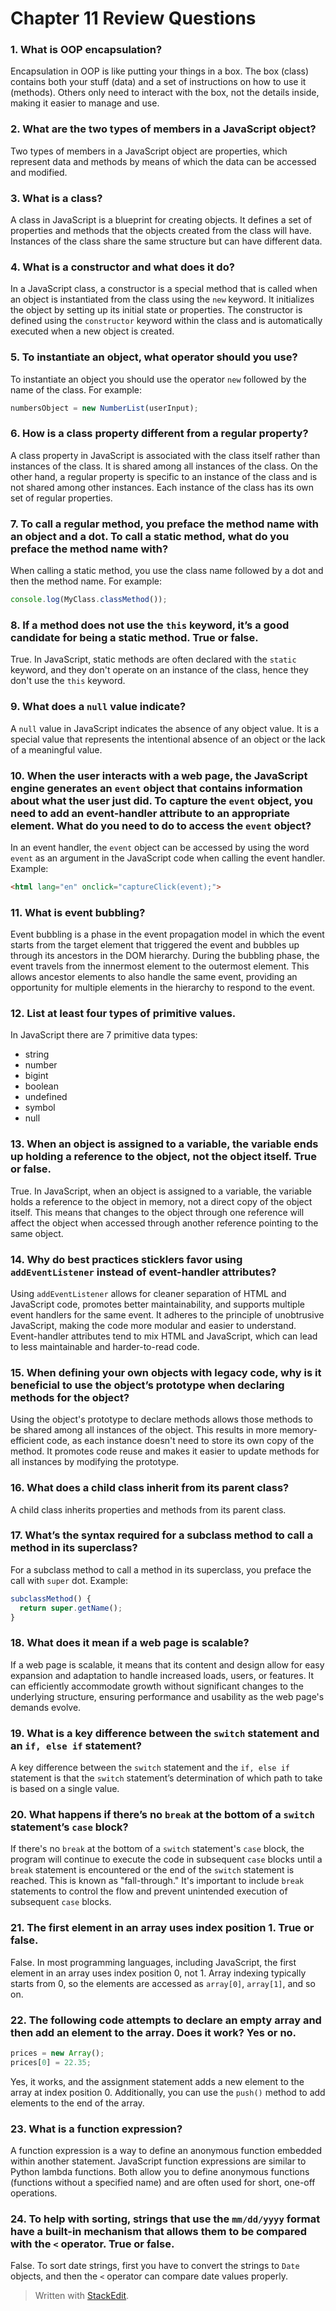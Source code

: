 ﻿# Chapter 11 Review Questions

### 1. What is OOP encapsulation?

Encapsulation in OOP is like putting your things in a box. The box (class) contains both your stuff (data) and a set of instructions on how to use it (methods). Others only need to interact with the box, not the details inside, making it easier to manage and use.

### 2. What are the two types of members in a JavaScript object?

Two types of members in a JavaScript object are properties, which represent data and methods by means of which the data can be accessed and modified.

### 3. What is a class?

A class in JavaScript is a blueprint for creating objects. It defines a set of properties and methods that the objects created from the class will have. Instances of the class share the same structure but can have different data.

### 4. What is a constructor and what does it do?

In a JavaScript class, a constructor is a special method that is called when an object is instantiated from the class using the `new` keyword. It initializes the object by setting up its initial state or properties. The constructor is defined using the `constructor` keyword within the class and is automatically executed when a new object is created.

### 5. To instantiate an object, what operator should you use?

To instantiate an object you should use the operator `new` followed by the name of the class. For example:

```javascript
numbersObject = new NumberList(userInput);
```

### 6. How is a class property different from a regular property?

A class property in JavaScript is associated with the class itself rather than instances of the class. It is shared among all instances of the class. On the other hand, a regular property is specific to an instance of the class and is not shared among other instances. Each instance of the class has its own set of regular properties.

### 7. To call a regular method, you preface the method name with an object and a dot. To call a static method, what do you preface the method name with?

When calling a static method, you use the class name followed by a dot and then the method name. For example:

```javascript
console.log(MyClass.classMethod());
```

### 8. If a method does not use the `this` keyword, it’s a good candidate for being a static method. True or false.

True. In JavaScript, static methods are often declared with the `static` keyword, and they don't operate on an instance of the class, hence they don't use the `this` keyword.

### 9. What does a `null` value indicate?

A `null` value in JavaScript indicates the absence of any object value. It is a special value that represents the intentional absence of an object or the lack of a meaningful value.

### 10. When the user interacts with a web page, the JavaScript engine generates an `event` object that contains information about what the user just did. To capture the `event` object, you need to add an event-handler attribute to an appropriate element. What do you need to do to access the `event` object?

In an event handler, the `event` object can be accessed by using the word `event` as an argument in the JavaScript code when calling the event handler. Example:

```html
<html lang="en" onclick="captureClick(event);">
```

### 11. What is event bubbling?

Event bubbling is a phase in the event propagation model in which the event starts from the target element that triggered the event and bubbles up through its ancestors in the DOM hierarchy. During the bubbling phase, the event travels from the innermost element to the outermost element. This allows ancestor elements to also handle the same event, providing an opportunity for multiple elements in the hierarchy to respond to the event.

### 12. List at least four types of primitive values.

In JavaScript there are 7 primitive data types:

-   string
-   number
-   bigint
-   boolean
-   undefined
-   symbol
-   null

### 13. When an object is assigned to a variable, the variable ends up holding a reference to the object, not the object itself. True or false.

True. In JavaScript, when an object is assigned to a variable, the variable holds a reference to the object in memory, not a direct copy of the object itself. This means that changes to the object through one reference will affect the object when accessed through another reference pointing to the same object.

### 14. Why do best practices sticklers favor using `addEventListener` instead of event-handler attributes?

Using `addEventListener` allows for cleaner separation of HTML and JavaScript code, promotes better maintainability, and supports multiple event handlers for the same event. It adheres to the principle of unobtrusive JavaScript, making the code more modular and easier to understand. Event-handler attributes tend to mix HTML and JavaScript, which can lead to less maintainable and harder-to-read code.

### 15. When defining your own objects with legacy code, why is it beneficial to use the object’s prototype when declaring methods for the object?

Using the object's prototype to declare methods allows those methods to be shared among all instances of the object. This results in more memory-efficient code, as each instance doesn't need to store its own copy of the method. It promotes code reuse and makes it easier to update methods for all instances by modifying the prototype.

### 16. What does a child class inherit from its parent class?

A child class inherits properties and methods from its parent class.

### 17. What’s the syntax required for a subclass method to call a method in its superclass?

For a subclass method to call a method in its superclass, you preface the call with `super` dot. Example:

```javascript
subclassMethod() {
  return super.getName();
}
```

### 18. What does it mean if a web page is scalable?

If a web page is scalable, it means that its content and design allow for easy expansion and adaptation to handle increased loads, users, or features. It can efficiently accommodate growth without significant changes to the underlying structure, ensuring performance and usability as the web page's demands evolve.

### 19. What is a key difference between the `switch` statement and an `if, else if` statement?

A key difference between the `switch` statement and the `if, else if` statement is that the `switch` statement’s determination of which path to take is based on a single value.

### 20. What happens if there’s no `break` at the bottom of a `switch` statement’s `case` block?

If there's no `break` at the bottom of a `switch` statement's `case` block, the program will continue to execute the code in subsequent `case` blocks until a `break` statement is encountered or the end of the `switch` statement is reached. This is known as "fall-through." It's important to include `break` statements to control the flow and prevent unintended execution of subsequent `case` blocks.

### 21. The first element in an array uses index position 1. True or false.

False. In most programming languages, including JavaScript, the first element in an array uses index position 0, not 1. Array indexing typically starts from 0, so the elements are accessed as `array[0]`, `array[1]`, and so on.

### 22. The following code attempts to declare an empty array and then add an element to the array. Does it work? Yes or no.

```javascript
prices = new Array();
prices[0] = 22.35;
```

Yes, it works, and the assignment statement adds a new element to the array at index position 0. Additionally, you can use the `push()` method to add elements to the end of the array.

### 23. What is a function expression?

A function expression is a way to define an anonymous function embedded within another statement. JavaScript function expressions are similar to Python lambda functions. Both allow you to define anonymous functions (functions without a specified name) and are often used for short, one-off operations.

### 24. To help with sorting, strings that use the `mm/dd/yyyy` format have a built-in mechanism that allows them to be compared with the `<` operator. True or false.

False. To sort date strings, first you have to convert the strings to `Date` objects, and then the `<` operator can compare date values properly.

> Written with [StackEdit](https://stackedit.io/).
